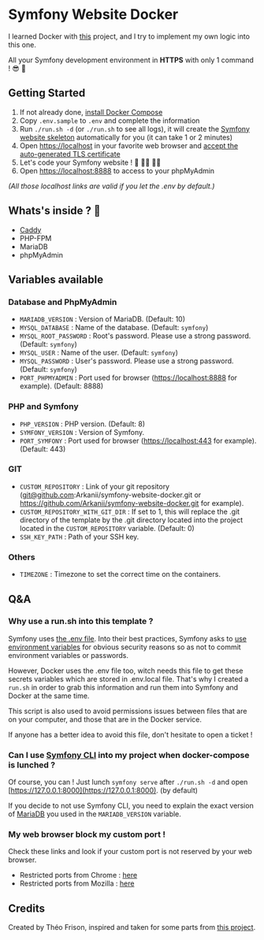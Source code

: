 # Symfony Website Docker

I learned Docker with [this](https://github.com/dunglas/symfony-docker) project, and I try to implement my own logic into this one.

All your Symfony development environment in **HTTPS** with only 1 command ! :sunglasses: :exploding_head: 

## Getting Started

1. If not already done, [install Docker Compose](https://docs.docker.com/compose/install/)
2. Copy `.env.sample` to `.env` and complete the information
3. Run `./run.sh -d` (or `./run.sh` to see all logs), it will create the [Symfony website skeleton](https://github.com/symfony/website-skeleton) automatically for you (it can take 1 or 2 minutes)
4. Open [https://localhost](https://localhost) in your favorite web browser and [accept the auto-generated TLS certificate](https://stackoverflow.com/a/15076602/1352334)
5. Let's code your Symfony website ! :tada: :man_technologist: :woman_technologist:
6. Open [https://localhost:8888](https://localhost:8888) to access to your phpMyAdmin

_(All those localhost links are valid if you let the .env by default.)_

## Whats's inside ? :monocle_face:

- [Caddy](https://caddyserver.com/v2)
- PHP-FPM
- MariaDB
- phpMyAdmin


## Variables available

### Database and PhpMyAdmin

- `MARIADB_VERSION` : Version of MariaDB. (Default: 10)
- `MYSQL_DATABASE` : Name of the database. (Default: `symfony`)
- `MYSQL_ROOT_PASSWORD` : Root's password. Please use a strong password. (Default: `symfony`)
- `MYSQL_USER` : Name of the user. (Default: `symfony`)
- `MYSQL_PASSWORD` : User's password. Please use a strong password. (Default: `symfony`)
- `PORT_PHPMYADMIN` : Port used for browser ([https://localhost:8888](https://localhost:8888) for example). (Default: 8888)

### PHP and Symfony

- `PHP_VERSION` : PHP version. (Default: 8)
- `SYMFONY_VERSION` : Version of Symfony.
- `PORT_SYMFONY` : Port used for browser ([https://localhost:443](https://localhost:443) for example). (Default: 443)

### GIT

- `CUSTOM_REPOSITORY` : Link of your git repository (git@github.com:Arkanii/symfony-website-docker.git or https://github.com/Arkanii/symfony-website-docker.git for example).
- `CUSTOM_REPOSITORY_WITH_GIT_DIR` : If set to 1, this will replace the .git directory of the template by the .git directory located into the project located in the `CUSTOM_REPOSITORY` variable. (Default: 0)
- `SSH_KEY_PATH` : Path of your SSH key.

### Others

- `TIMEZONE` : Timezone to set the correct time on the containers.

## Q&A

### Why use a run.sh into this template ?

Symfony uses [the .env file](https://symfony.com/doc/current/configuration.html#config-dot-env).
Into their best practices, Symfony asks to [use environment variables](https://symfony.com/doc/current/best_practices.html#use-environment-variables-for-infrastructure-configuration)
for obvious security reasons so as not to commit environment variables or passwords.

However, Docker uses the .env file too, witch needs this file to get these secrets variables which are stored in .env.local file.
That's why I created a `run.sh` in order to grab this information and run them into Symfony and Docker at the same time.

This script is also used to avoid permissions issues between files that are on your computer, and those that are in the Docker service.

If anyone has a better idea to avoid this file, don't hesitate to open a ticket !

### Can I use [Symfony CLI](https://symfony.com/doc/current/setup/symfony_server.html) into my project when docker-compose is lunched ?

Of course, you can ! 
Just lunch `symfony serve` after `./run.sh -d` and open [https://127.0.0.1:8000](https://127.0.0.1:8000). (by default)

If you decide to not use Symfony CLI, you need to explain the exact version of [MariaDB](https://hub.docker.com/_/mariadb) you used in the `MARIADB_VERSION` variable.

### My web browser block my custom port !

Check these links and look if your custom port is not reserved by your web browser.

- Restricted ports from Chrome : [here](https://chromium.googlesource.com/chromium/src.git/+/refs/heads/main/net/base/port_util.cc#68)
- Restricted ports from Mozilla : [here](https://www-archive.mozilla.org/projects/netlib/portbanning#portlist)

## Credits

Created by Théo Frison, inspired and taken for some parts from [this project](https://github.com/dunglas/symfony-docker).
